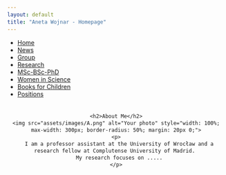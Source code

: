 ```yaml
---
layout: default
title: "Aneta Wojnar - Homepage"
---
```


<nav>
  <ul>
    <li><a href="{{ site.baseurl }}/">Home</a></li>
    <li><a href="{{ site.baseurl }}/news/">News</a></li>
    <li><a href="{{ site.baseurl }}/group/">Group</a></li>
    <li><a href="{{ site.baseurl }}/research/">Research</a></li>
     <li><a href="{{ site.baseurl }}/positions/">MSc-BSc-PhD</a></li>
    <li><a href="{{ site.baseurl }}/women-in-science/">Women in Science</a></li>
    <li><a href="{{ site.baseurl }}/books-for-children/">Books for Children</a></li>
    <li><a href="{{ site.baseurl }}/positions/">Positions</a></li>
  </ul>
</nav>



<div style="display: flex; justify-content: center; margin-top: 20px;">
  <!-- Left Column: Your photo and brief introduction -->
  <div style="text-align: center; max-width: 600px;">

    <h2>About Me</h2>
    <img src="assets/images/A.png" alt="Your photo" style="width: 100%; max-width: 300px; border-radius: 50%; margin: 20px 0;">
    <p>
      I am a professor assistant at the University of Wrocław and a research fellow at Complutense University of Madrid. 
      My research focuses on .....
    </p>

  </div>
</div>
